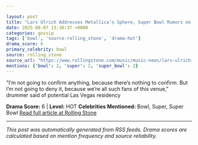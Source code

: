 ```yaml
---

layout: post
title: "Lars Ulrich Addresses Metallica’s Sphere, Super Bowl Rumors on ‘Stern’: ‘I Would F-cking Love to Do It’"
date: 2025-08-07 13:38:37 +0000
categories: gossip
tags: ['bowl', 'source-rolling_stone', 'drama-hot']
drama_score: 6
primary_celebrity: bowl
source: rolling_stone
source_url: "https://www.rollingstone.com/music/music-news/lars-ulrich-metallica-sphere-super-bowl-rumors-howard-stern-1235402630/"
mentions: {'bowl': 2, 'super': 2, 'super_bowl': 2}
---
```


"I’m not going to confirm anything, because there’s nothing to confirm. But I’m not going to deny it, because we’re all such fans of this venue," drummer said of potential Las Vegas residency

**Drama Score:** 6 | **Level:** HOT **Celebrities Mentioned:** Bowl, Super, Super Bowl [Read full article at Rolling Stone](https://www.rollingstone.com/music/music-news/lars-ulrich-metallica-sphere-super-bowl-rumors-howard-stern-1235402630/)

---

*This post was automatically generated from RSS feeds. Drama scores are calculated based on mention frequency and source reliability.*